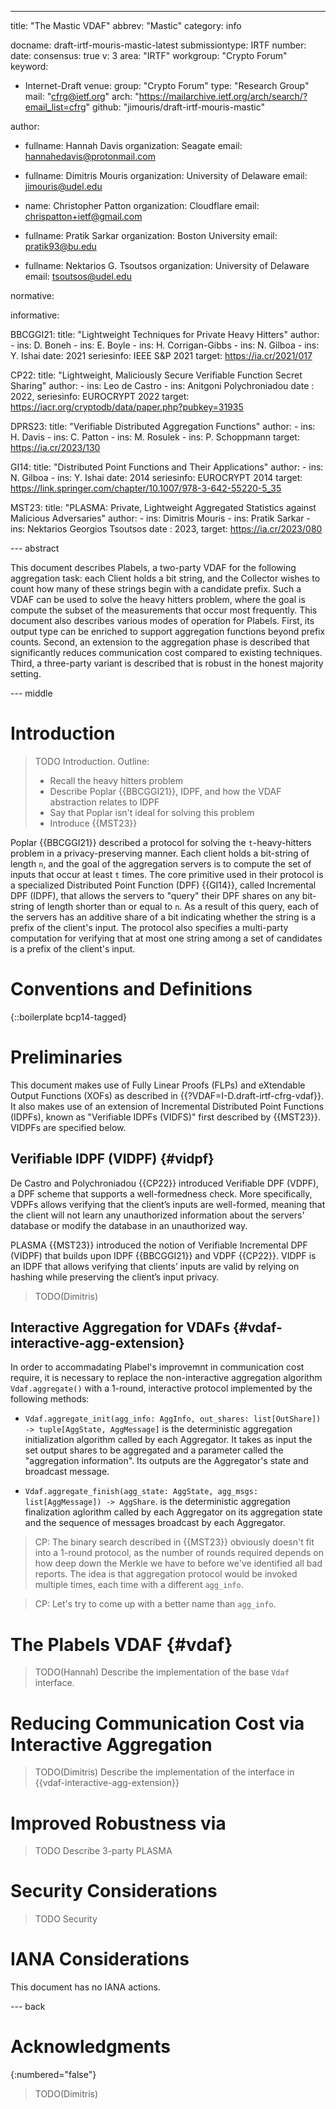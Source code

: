 ---
title: "The Mastic VDAF"
abbrev: "Mastic"
category: info

docname: draft-irtf-mouris-mastic-latest
submissiontype: IRTF
number:
date:
consensus: true
v: 3
area: "IRTF"
workgroup: "Crypto Forum"
keyword:
  - Internet-Draft
venue:
  group: "Crypto Forum"
  type: "Research Group"
  mail: "cfrg@ietf.org"
  arch: "https://mailarchive.ietf.org/arch/search/?email_list=cfrg"
  github: "jimouris/draft-irtf-mouris-mastic"
<!--   latest: https://example.com/LATEST -->

author:
 -  fullname: Hannah Davis
    organization: Seagate
    email: hannahedavis@protonmail.com

 -
    fullname: Dimitris Mouris
    organization: University of Delaware
    email: jimouris@udel.edu
 -
    name: Christopher Patton
    organization: Cloudflare
    email: chrispatton+ietf@gmail.com
 -
    fullname: Pratik Sarkar
    organization: Boston University
    email: pratik93@bu.edu
 -
    fullname: Nektarios G. Tsoutsos
    organization: University of Delaware
    email: tsoutsos@udel.edu

normative:

informative:

  BBCGGI21:
    title: "Lightweight Techniques for Private Heavy Hitters"
    author:
      - ins: D. Boneh
      - ins: E. Boyle
      - ins: H. Corrigan-Gibbs
      - ins: N. Gilboa
      - ins: Y. Ishai
    date: 2021
    seriesinfo: IEEE S&P 2021
    target: https://ia.cr/2021/017

  CP22:
    title: "Lightweight, Maliciously Secure Verifiable Function Secret Sharing"
    author:
      - ins: Leo de Castro
      - ins: Anitgoni Polychroniadou
    date : 2022,
    seriesinfo: EUROCRYPT 2022
    target: https://iacr.org/cryptodb/data/paper.php?pubkey=31935

  DPRS23:
    title: "Verifiable Distributed Aggregation Functions"
    author:
      - ins: H. Davis
      - ins: C. Patton
      - ins: M. Rosulek
      - ins: P. Schoppmann
    target: https://ia.cr/2023/130

  GI14:
    title: "Distributed Point Functions and Their Applications"
    author:
      - ins: N. Gilboa
      - ins: Y. Ishai
    date: 2014
    seriesinfo: EUROCRYPT 2014
    target: https://link.springer.com/chapter/10.1007/978-3-642-55220-5_35

  MST23:
    title: "PLASMA: Private, Lightweight Aggregated Statistics against Malicious Adversaries"
    author:
      - ins: Dimitris Mouris
      - ins: Pratik Sarkar
      - ins: Nektarios Georgios Tsoutsos
    date : 2023,
    target: https://ia.cr/2023/080

--- abstract

This document describes Plabels, a two-party VDAF for the following aggregation
task: each Client holds a bit string, and the Collector wishes to count how
many of these strings begin with a candidate prefix. Such a VDAF can be used to
solve the heavy hitters problem, where the goal is compute the subset of the
measurements that occur most frequently. This document also describes various
modes of operation for Plabels. First, its output type can be enriched to
support aggregation functions beyond prefix counts. Second, an extension to the
aggregation phase is described that significantly reduces communication cost
compared to existing techniques. Third, a three-party variant is described that
is robust in the honest majority setting.

--- middle

# Introduction

> TODO Introduction. Outline:
> - Recall the heavy hitters problem
> - Describe Poplar {{BBCGGI21}}, IDPF, and how the VDAF abstraction relates to IDPF
> - Say that Poplar isn't ideal for solving this problem
> - Introduce {{MST23}}

Poplar {{BBCGGI21}} described a protocol for solving the `t`-heavy-hitters
problem in a privacy-preserving manner. Each client holds a bit-string of
length `n`, and the goal of the aggregation servers is to compute the set of
inputs that occur at least `t` times. The core primitive used in their protocol
is a specialized Distributed Point Function (DPF) {{GI14}}, called Incremental
DPF (IDPF), that allows the servers to "query" their DPF shares on any
bit-string of length shorter than or equal to `n`. As a result of this query,
each of the servers has an additive share of a bit indicating whether the
string is a prefix of the client's input. The protocol also specifies a
multi-party computation for verifying that at most one string among a set of
candidates is a prefix of the client's input.

# Conventions and Definitions

{::boilerplate bcp14-tagged}

# Preliminaries

This document makes use of Fully Linear Proofs (FLPs) and eXtendable Output
Functions (XOFs) as described in {{?VDAF=I-D.draft-irtf-cfrg-vdaf}}. It also
makes use of an extension of Incremental Distributed Point Functions (IDPFs),
known as "Verifiable IDPFs (VIDFS)" first described by {{MST23}}. VIDPFs are
specified below.

## Verifiable IDPF (VIDPF) {#vidpf}

De Castro and Polychroniadou {{CP22}} introduced Verifiable DPF (VDPF), a DPF
scheme that supports a well-formedness check. More specifically, VDPFs allows
verifying that the client’s inputs are well-formed, meaning that the client
will not learn any unauthorized information about the servers' database or
modify the database in an unauthorized way.

PLASMA {{MST23}} introduced the notion of Verifiable Incremental DPF (VIDPF)
that builds upon IDPF {{BBCGGI21}} and VDPF {{CP22}}. VIDPF is an IDPF that
allows verifying that clients’ inputs are valid by relying on hashing while
preserving the client’s input privacy.

> TODO(Dimitris)

## Interactive Aggregation for VDAFs {#vdaf-interactive-agg-extension}

In order to accommadating Plabel's improvemnt in communication cost require, it
is necessary to replace the non-interactive aggregation algorithm
`Vdaf.aggregate()`  with a 1-round, interactive protocol implemented by the
following methods:

* `Vdaf.aggregate_init(agg_info: AggInfo, out_shares: list[OutShare]) ->
  tuple[AggState, AggMessage]` is the deterministic aggregation initialization
  algorithm called by each Aggregator. It takes as input the set output shares
  to be aggregated and a parameter called the "aggregation information". Its
  outputs are the Aggregator's state and broadcast message.

* `Vdaf.aggregate_finish(agg_state: AggState, agg_msgs: list[AggMessage]) ->
  AggShare`. is the deterministic aggregation finalization aglorithm called by
  each Aggregator on its aggregation state and the sequence of messages
  broadcast by each Aggregator.

> CP: The binary search described in {{MST23}} obviously doesn't fit into a
> 1-round protocol, as the number of rounds required depends on how deep down
> the Merkle we have to before we've identified all bad reports. The idea is
> that aggregation protocol would be invoked multiple times, each time with a
> different `agg_info`.

> CP: Let's try to come up with a better name than `agg_info`.

# The Plabels VDAF {#vdaf}

> TODO(Hannah) Describe the implementation of the base `Vdaf` interface.

# Reducing Communication Cost via Interactive Aggregation

> TODO(Dimitris) Describe the implementation of the interface in
> {{vdaf-interactive-agg-extension}}

# Improved Robustness via

> TODO Describe 3-party PLASMA

# Security Considerations

> TODO Security

# IANA Considerations

This document has no IANA actions.

--- back

# Acknowledgments
{:numbered="false"}

> TODO(Dimitris)
